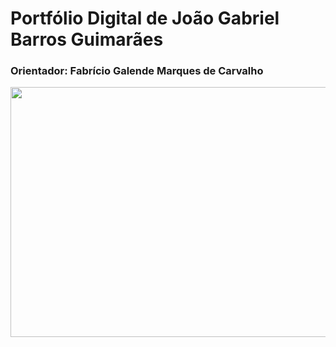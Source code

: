 # Portfólio Digital de João Gabriel Barros Guimarães

### Orientador: Fabrício Galende Marques de Carvalho

<div align="center">
    <img src="https://github.com/gabrielbguimaraes/portfolio_dsm-/blob/main/foto_gabriel.jpeg" width="600" height="400">
</div>
   